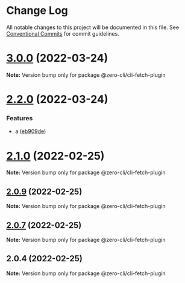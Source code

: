 # Change Log

All notable changes to this project will be documented in this file.
See [Conventional Commits](https://conventionalcommits.org) for commit guidelines.

# [3.0.0](https://github.com/13426078416/zero-cli/compare/v2.2.0...v3.0.0) (2022-03-24)

**Note:** Version bump only for package @zero-cli/cli-fetch-plugin





# [2.2.0](https://github.com/13426078416/zero-cli/compare/v2.1.0...v2.2.0) (2022-03-24)


### Features

* a ([eb909de](https://github.com/13426078416/zero-cli/commit/eb909defe357dc1aa13c115c1be0b92e4387555c))





# [2.1.0](https://github.com/13426078416/zero-cli/compare/v2.0.9...v2.1.0) (2022-02-25)

**Note:** Version bump only for package @zero-cli/cli-fetch-plugin





## [2.0.9](https://github.com/13426078416/zero-cli/compare/v2.0.7...v2.0.9) (2022-02-25)

**Note:** Version bump only for package @zero-cli/cli-fetch-plugin





## [2.0.7](https://github.com/13426078416/zero-cli/compare/v2.0.4...v2.0.7) (2022-02-25)

**Note:** Version bump only for package @zero-cli/cli-fetch-plugin





## 2.0.4 (2022-02-25)

**Note:** Version bump only for package @zero-cli/cli-fetch-plugin
